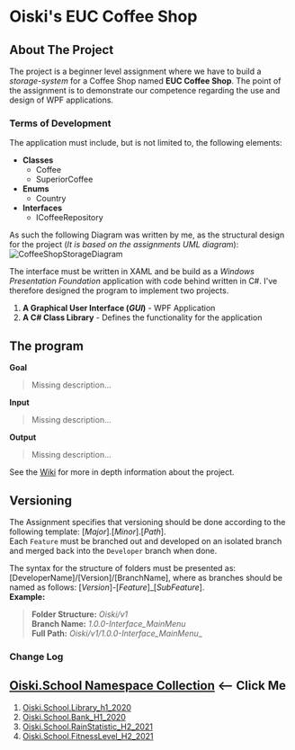 ﻿# Oiski's EUC Coffee Shop

## About The Project
The project is a beginner level assignment where we have to build a _storage-system_ for a Coffee Shop named **EUC Coffee Shop**.
The point of the assignment is to demonstrate our competence regarding the use and design of WPF applications.

### Terms of Development
The application must include, but is not limited to, the following elements:
- **Classes**
  - Coffee
  - SuperiorCoffee
- **Enums**
  - Country
- **Interfaces**
  - ICoffeeRepository

As such the following Diagram was written by me, as the structural design for the project (_It is based on the assignments UML diagram_):\
![CoffeeShopStorageDiagram]()

The interface must be written in XAML and be build as a _Windows Presentation Foundation_ application with code behind written in C#.
I've therefore designed the program to implement two projects.
 1. **A Graphical User Interface (_GUI_)** - WPF Application
 2. **A C# Class Library** - Defines the functionality for the application
    
## The program
**Goal**
> Missing description...

**Input**
> Missing description...

**Output**
> Missing description...

See the [Wiki](https://github.com/Mike-Mortensen-Portfolio/Oiski.School.EUCCoffeeShop_H2_2021/wiki) for more in depth information about the project.

## Versioning
The Assignment specifies that versioning should be done according to the following template: [_Major_].[_Minor_].[_Path_].\
Each `Feature` must be branched out and developed on an isolated branch and merged back into the `Developer` branch when done.

The syntax for the structure of folders must be presented as: [DeveloperName]/[Version]/[BranchName], where as branches should be named as follows: [*Version*]-[*Feature*]_[*SubFeature*].\
**Example:**
>**Folder Structure:** _Oiski/v1_ \
>**Branch Name:** _1.0.0-Interface_MainMenu_ \
>**Full Path:** _Oiski/v1/1.0.0-Interface_MainMenu__

### Change Log

## [Oiski.School Namespace Collection](https://github.com/Mike-Mortensen-Portfolio) <-- Click Me
1. [Oiski.School.Library_h1_2020](https://github.com/ZhakalenDk/Oiski.School.Library_H1_2020)
2. [Oiski.School.Bank_H1_2020](https://github.com/ZhakalenDk/Oiski.School.Bank_H1_2020)
3. [Oiski.School.RainStatistic_H2_2021](https://github.com/ZhakalenDk/Oiski.School.RainStatistic_H2_2021)
4. [Oiski.School.FitnessLevel_H2_2021](https://github.com/ZhakalenDk/Oiski.School.FitnessLevel_H2_2021)
